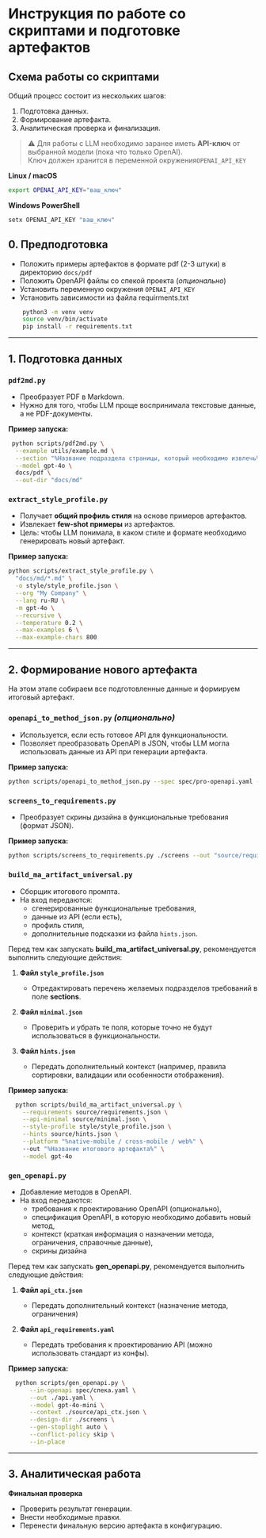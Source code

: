 # Инструкция по работе со скриптами и подготовке артефактов

## Схема работы со скриптами

Общий процесс состоит из нескольких шагов:  
1. Подготовка данных.  
2. Формирование артефакта.  
3. Аналитическая проверка и финализация.  

> ⚠️ Для работы с LLM необходимо заранее иметь **API-ключ** от выбранной модели (пока что только OpenAI).  
> Ключ должен хранится в переменной окружения`OPENAI_API_KEY`

**Linux / macOS**
```bash
export OPENAI_API_KEY="ваш_ключ"
```
**Windows PowerShell**
```bash
setx OPENAI_API_KEY "ваш_ключ"
```

## 0. Предподготовка
- Положить примеры артефактов в формате pdf (2-3 штуки) в директорию `docs/pdf`
- Положить OpenAPI файлы со спекой проекта (*опционально*)
- Установить переменную окружения `OPENAI_API_KEY`
- Установить зависимости из файла requirments.txt
```bash
    python3 -m venv venv
    source venv/bin/activate
    pip install -r requirements.txt
```

---

## 1. Подготовка данных

### `pdf2md.py`  
- Преобразует PDF в Markdown.  
- Нужно для того, чтобы LLM проще воспринимала текстовые данные, а не PDF-документы.  

**Пример запуска:**
```bash
 python scripts/pdf2md.py \
  --example utils/example.md \
  --section "%Название подраздела страницы, который необходимо извлечь%" \
  --model gpt-4o \
  docs/pdf \
  --out-dir "docs/md"
```

### `extract_style_profile.py`  
- Получает **общий профиль стиля** на основе примеров артефактов.  
- Извлекает **few-shot примеры** из артефактов.  
- Цель: чтобы LLM понимала, в каком стиле и формате необходимо генерировать новый артефакт. 

**Пример запуска:**
```bash
python scripts/extract_style_profile.py \
  "docs/md/*.md" \
  -o style/style_profile.json \
  --org "My Company" \
  --lang ru-RU \
  -m gpt-4o \
  --recursive \
  --temperature 0.2 \
  --max-examples 6 \
  --max-example-chars 800
```

---

## 2. Формирование нового артефакта

На этом этапе собираем все подготовленные данные и формируем итоговый артефакт.

### `openapi_to_method_json.py` *(опционально)*  
- Используется, если есть готовое API для функциональности.  
- Позволяет преобразовать OpenAPI в JSON, чтобы LLM могла использовать данные из API при генерации артефакта.  

**Пример запуска:**
```bash
python scripts/openapi_to_method_json.py --spec spec/pro-openapi.yaml --method %Название метода% --minimal -o "source/minimal.json"
```

### `screens_to_requirements.py`  
- Преобразует скрины дизайна в функциональные требования (формат JSON).  

**Пример запуска:**
```bash
python scripts/screens_to_requirements.py ./screens --out "source/requirements.json" --design "source/design.json"
```

### `build_ma_artifact_universal.py`  
- Сборщик итогового промпта.  
- На вход передаются:  
  - сгенерированные функциональные требования,  
  - данные из API (если есть),  
  - профиль стиля,  
  - дополнительные подсказки из файла `hints.json`.  


Перед тем как запускать **build_ma_artifact_universal.py**, рекомендуется выполнить следующие действия:

1. **Файл `style_profile.json`**  
   - Отредактировать перечень желаемых подразделов требований в поле **sections**.  

2. **Файл `minimal.json`**  
   - Проверить и убрать те поля, которые точно не будут использоваться в функциональности.  

3. **Файл `hints.json`**  
   - Передать дополнительный контекст (например, правила сортировки, валидации или особенности отображения).  

**Пример запуска:**
```bash
  python scripts/build_ma_artifact_universal.py \
    --requirements source/requirements.json \
    --api-minimal source/minimal.json \
    --style-profile style/style_profile.json \
    --hints source/hints.json \
    --platform "%native-mobile / cross-mobile / web%" \ 
    --out "%Название итогового артефакта%" \
    --model gpt-4o
```

### `gen_openapi.py`  
- Добавление методов в OpenAPI.  
- На вход передаются:  
  - требования к проектированию OpenAPI (опционально),  
  - спецификация OpenAPI, в которую необходимо добавить новый метод,  
  - контекст (краткая информация о назначении метода, ограничения, справочные данные),  
  - скрины дизайна


Перед тем как запускать **gen_openapi.py**, рекомендуется выполнить следующие действия:

1. **Файл `api_ctx.json`**  
   - Передать дополнительный контекст (назначение метода, ограничения) 

2. **Файл `api_requirements.yaml`**  
   - Передать требования к проектированию API (можно использовать стандарт из конфы).  

**Пример запуска:**
```bash
  python scripts/gen_openapi.py \
      --in-openapi spec/спека.yaml \
      --out ./api.yaml \
      --model gpt-4o-mini \
      --context ./source/api_ctx.json \
      --design-dir ./screens \
      --gen-stoplight auto \
      --conflict-policy skip \
      --in-place
```
---

## 3. Аналитическая работа
 **Финальная проверка**  
   - Проверить результат генерации.  
   - Внести необходимые правки.  
   - Перенести финальную версию артефакта в конфигурацию.  